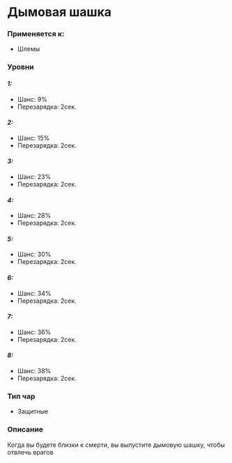 # Дымовая шашка

### Применяется к:

* Шлемы&#x20;

### Уровни

#### _1:_&#x20;

* Шанс: 9%
* Перезарядка:  2сек.

#### _2:_

* Шанс: 15%
* Перезарядка:  2сек.&#x20;

#### _3:_&#x20;

* Шанс: 23%
* Перезарядка:  2сек.

#### _4:_

* Шанс: 28%
* Перезарядка:  2сек.&#x20;

#### _5:_&#x20;

* Шанс: 30%
* Перезарядка:  2сек.

#### _6:_

* Шанс: 34%
* Перезарядка:  2сек.&#x20;

#### _7:_&#x20;

* Шанс: 36%
* Перезарядка:  2сек.

#### _8:_

* Шанс: 38%
* Перезарядка:  2сек.&#x20;

### Тип чар

* Защитные

### Описание

Когда вы будете близки к смерти, вы выпустите дымовую шашку, чтобы отвлечь врагов
